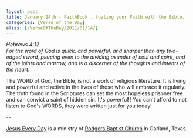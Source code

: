 ```yaml
---
layout: post
title: January 14th - FaithBook...fueling your Faith with the Bible.
categories: [Verse of the Day]
alias: [/VerseOfTheDay/2011/01/14/]
---
```


_Hebrews 4:12  
For the word of God is quick, and powerful, and sharper than any
two-edged sword, piercing even to the dividing asunder of soul and
spirit, and of the joints and marrow, and is a discerner of the
thoughts and intents of the heart._

The WORD of God, the Bible, is not a work of religious literature.
It is living and powerful and active in the lives of those who will
embrace it regularly. The truth found in the Scriptures can set the
most hopeless prisoner free and can convict a saint of hidden sin.
It's powerful!! You can't afford to not listen to God's WORDS, they
were written just for you today!

 --

<a href=http://jesuseveryday.net>Jesus Every Day</a> is a ministry of <a href=http://rodgersbaptist.net>Rodgers Baptist Church</a> in Garland, Texas.
